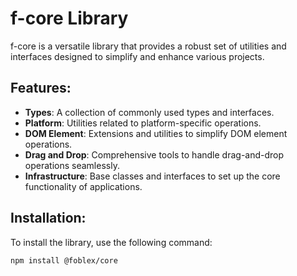 # f-core Library

f-core is a versatile library that provides a robust set of utilities and interfaces designed to simplify and enhance various projects.

## Features:

- **Types**: A collection of commonly used types and interfaces.
- **Platform**: Utilities related to platform-specific operations.
- **DOM Element**: Extensions and utilities to simplify DOM element operations.
- **Drag and Drop**: Comprehensive tools to handle drag-and-drop operations seamlessly.
- **Infrastructure**: Base classes and interfaces to set up the core functionality of applications.

## Installation:

To install the library, use the following command:

```bash
npm install @foblex/core
```
